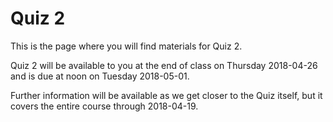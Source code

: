 # Quiz 2

This is the page where you will find materials for Quiz 2.

Quiz 2 will be available to you at the end of class on Thursday 2018-04-26 and is due at noon on Tuesday 2018-05-01.

Further information will be available as we get closer to the Quiz itself, but it covers the entire course through 2018-04-19.
